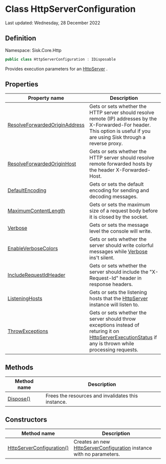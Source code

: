 # Class HttpServerConfiguration
Last updated: Wednesday, 28 December 2022

## Definition
Namespace: Sisk.Core.Http

```csharp
public class HttpServerConfiguration : IDisposable
```

Provides execution parameters for an [HttpServer](/spec/Sisk/Core/Http/HttpServer) .

## Properties

| Property name | Description |
| --- | --- |
| [ResolveForwardedOriginAddress](/spec/Sisk/Core/Http/HttpServerConfiguration/ResolveForwardedOriginAddress) | Gets or sets whether the HTTP server should resolve remote (IP) addresses by the X-Forwarded-For header. This option is useful if you are using Sisk through a reverse proxy. | 
| [ResolveForwardedOriginHost](/spec/Sisk/Core/Http/HttpServerConfiguration/ResolveForwardedOriginHost) | Gets or sets whether the HTTP server should resolve remote forwarded hosts by the header X-Forwarded-Host. | 
| [DefaultEncoding](/spec/Sisk/Core/Http/HttpServerConfiguration/DefaultEncoding) | Gets or sets the default encoding for sending and decoding messages. | 
| [MaximumContentLength](/spec/Sisk/Core/Http/HttpServerConfiguration/MaximumContentLength) | Gets or sets the maximum size of a request body before it is closed by the socket. | 
| [Verbose](/spec/Sisk/Core/Http/HttpServerConfiguration/Verbose) | Gets or sets the message level the console will write. | 
| [EnableVerboseColors](/spec/Sisk/Core/Http/HttpServerConfiguration/EnableVerboseColors) | Gets or sets whether the server should write colorful messages while [Verbose](/spec/Sisk/Core/Http/HttpServerConfiguration/Verbose) ins't silent. | 
| [IncludeRequestIdHeader](/spec/Sisk/Core/Http/HttpServerConfiguration/IncludeRequestIdHeader) | Gets or sets whether the server should include the "X-Request-Id" header in response headers. | 
| [ListeningHosts](/spec/Sisk/Core/Http/HttpServerConfiguration/ListeningHosts) | Gets or sets the listening hosts that the [HttpServer](/spec/Sisk/Core/Http/HttpServer) instance will listen to. | 
| [ThrowExceptions](/spec/Sisk/Core/Http/HttpServerConfiguration/ThrowExceptions) | Gets or sets whether the server should throw exceptions instead of returing it on [HttpServerExecutionStatus](/spec/Sisk/Core/Http/HttpServerExecutionStatus) if any is thrown while processing requests. | 

## Methods

| Method name | Description |
| --- | --- |
| [Dispose()](/spec/Sisk/Core/Http/HttpServerConfiguration/Dispose--) | Frees the resources and invalidates this instance. | 

## Constructors

| Method name | Description |
| --- | --- |
| [HttpServerConfiguration()](/spec/Sisk/Core/Http/HttpServerConfiguration/_ctor--) | Creates an new [HttpServerConfiguration](/spec/Sisk/Core/Http/HttpServerConfiguration) instance with no parameters. | 

